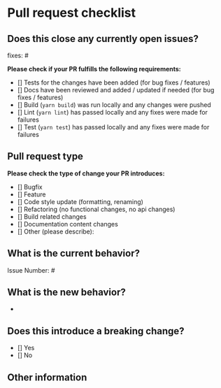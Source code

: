 # Pull request checklist

## Does this close any currently open issues?

fixes: #

**Please check if your PR fulfills the following requirements:**

- [] Tests for the changes have been added (for bug fixes / features)
- [] Docs have been reviewed and added / updated if needed (for bug fixes / features)
- [] Build (`yarn build`) was run locally and any changes were pushed
- [] Lint (`yarn lint`) has passed locally and any fixes were made for failures
- [] Test (`yarn test`) has passed locally and any fixes were made for failures

## Pull request type

<!-- Please do not submit updates to dependencies unless it fixes an issue. -->
<!-- Please try to limit your pull request to one type, submit multiple pull requests if needed. -->

**Please check the type of change your PR introduces:**

- [] Bugfix
- [] Feature
- [] Code style update (formatting, renaming)
- [] Refactoring (no functional changes, no api changes)
- [] Build related changes
- [] Documentation content changes
- [] Other (please describe):

## What is the current behavior?

<!-- Please describe the current behavior that you are modifying, or link to a relevant issue. -->

Issue Number: #

## What is the new behavior?

<!-- Please describe the behavior or changes that are being added by this PR. -->

-

## Does this introduce a breaking change?

- [] Yes
- [] No

<!-- If this introduces a breaking change, please describe the impact and migration path for existing applications below. -->

## Other information

<!-- Any other information that is important to this PR such as screenshots of how the component looks before and after the change. -->
